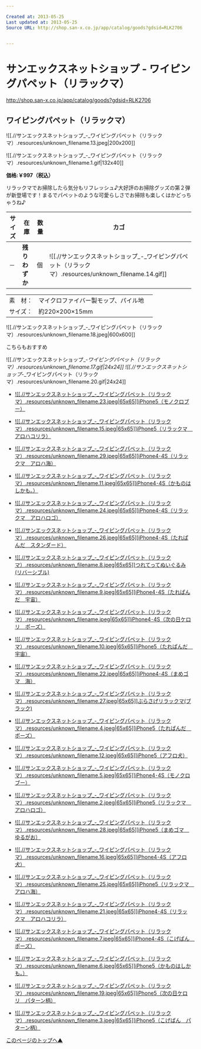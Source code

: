 ```yaml
---

Created at: 2013-05-25
Last updated at: 2013-05-25
Source URL: http://shop.san-x.co.jp/app/catalog/goods?gdsid=RLK2706


---
```


# サンエックスネットショップ - ワイピングパペット（リラックマ）


<http://shop.san-x.co.jp/app/catalog/goods?gdsid=RLK2706>

## ワイピングパペット（リラックマ）

![[.//サンエックスネットショップ_-_ワイピングパペット（リラックマ）.resources/unknown_filename.13.jpeg\|200x200]]

![[.//サンエックスネットショップ_-_ワイピングパペット（リラックマ）.resources/unknown_filename.1.gif|132x40]]

**価格:￥997（税込）**

リラックマでお掃除したら気分もリフレッシュ♪大好評のお掃除グッズの第２弾が新登場です！まるでパペットのような可愛らしさでお掃除も楽しくはかどっちゃうね♪

| サイズ | 在庫  | 数量  | カゴ  |
| --- | --- | --- | --- |
| －   | **残りわずか** | 個   | ![[.//サンエックスネットショップ_-_ワイピングパペット（リラックマ）.resources/unknown_filename.14.gif]] |

|     |     |     |
| --- | --- | --- |
| 素　材： | マイクロファイバー製モップ、パイル地 |     |
| サイズ： | 約220×200×15mm |

![[.//サンエックスネットショップ_-_ワイピングパペット（リラックマ）.resources/unknown_filename.18.jpeg\|600x600]]

こちらもおすすめ

![[.//サンエックスネットショップ_-_ワイピングパペット（リラックマ）.resources/unknown_filename.17.gif\|24x24]] ![[.//サンエックスネットショップ_-_ワイピングパペット（リラックマ）.resources/unknown_filename.20.gif\|24x24]]

* [![[.//サンエックスネットショップ_-_ワイピングパペット（リラックマ）.resources/unknown_filename.23.jpeg|65x65]]iPhone5（モノクロブー）](http://shop.san-x.co.jp/app/catalog/goods?gdsid=MKBK004)

* [![[.//サンエックスネットショップ_-_ワイピングパペット（リラックマ）.resources/unknown_filename.15.jpeg|65x65]]iPhone5（リラックマ　アロハコリラ）](http://shop.san-x.co.jp/app/catalog/goods?gdsid=RLKK090)
* [![[.//サンエックスネットショップ_-_ワイピングパペット（リラックマ）.resources/unknown_filename.29.jpeg|65x65]]iPhone4･4S（リラックマ　アロハ海）](http://shop.san-x.co.jp/app/catalog/goods?gdsid=RLKK092)
* [![[.//サンエックスネットショップ_-_ワイピングパペット（リラックマ）.resources/unknown_filename.11.jpeg|65x65]]iPhone4･4S（かものはしかも。）](http://shop.san-x.co.jp/app/catalog/goods?gdsid=KHKK003)
* [![[.//サンエックスネットショップ_-_ワイピングパペット（リラックマ）.resources/unknown_filename.24.jpeg|65x65]]iPhone4･4S（リラックマ　アロハロゴ）](http://shop.san-x.co.jp/app/catalog/goods?gdsid=RLKK094)
* [![[.//サンエックスネットショップ_-_ワイピングパペット（リラックマ）.resources/unknown_filename.26.jpeg|65x65]]iPhone4･4S（たれぱんだ　スタンダード）](http://shop.san-x.co.jp/app/catalog/goods?gdsid=TPDK006)
* [![[.//サンエックスネットショップ_-_ワイピングパペット（リラックマ）.resources/unknown_filename.8.jpeg|65x65]]つれてってぬいぐるみ(リバーシブル)](http://shop.san-x.co.jp/app/catalog/goods?gdsid=RLK3314)
* [![[.//サンエックスネットショップ_-_ワイピングパペット（リラックマ）.resources/unknown_filename.9.jpeg|65x65]]iPhone4･4S（たれぱんだ　宇宙）](http://shop.san-x.co.jp/app/catalog/goods?gdsid=TPDK007)
* [![[.//サンエックスネットショップ_-_ワイピングパペット（リラックマ）.resources/unknown_filename.jpeg|65x65]]iPhone4･4S（次の日ケロリ　ポーズ）](http://shop.san-x.co.jp/app/catalog/goods?gdsid=KROK003)
* [![[.//サンエックスネットショップ_-_ワイピングパペット（リラックマ）.resources/unknown_filename.10.jpeg|65x65]]iPhone5（たれぱんだ　宇宙）](http://shop.san-x.co.jp/app/catalog/goods?gdsid=TPDK005)
* [![[.//サンエックスネットショップ_-_ワイピングパペット（リラックマ）.resources/unknown_filename.22.jpeg|65x65]]iPhone4･4S（まめゴマ　海）](http://shop.san-x.co.jp/app/catalog/goods?gdsid=MMGK002)
* [![[.//サンエックスネットショップ_-_ワイピングパペット（リラックマ）.resources/unknown_filename.27.jpeg|65x65]]ぶらさげリラックマ(ブラック)](http://shop.san-x.co.jp/app/catalog/goods?gdsid=RLK3313)
* [![[.//サンエックスネットショップ_-_ワイピングパペット（リラックマ）.resources/unknown_filename.4.jpeg|65x65]]iPhone5（たれぱんだ　ポーズ）](http://shop.san-x.co.jp/app/catalog/goods?gdsid=TPDK004)
* [![[.//サンエックスネットショップ_-_ワイピングパペット（リラックマ）.resources/unknown_filename.12.jpeg|65x65]]iPhone5（アフロ犬）](http://shop.san-x.co.jp/app/catalog/goods?gdsid=AFKK001)
* [![[.//サンエックスネットショップ_-_ワイピングパペット（リラックマ）.resources/unknown_filename.5.jpeg|65x65]]iPhone4･4S（モノクロブー）](http://shop.san-x.co.jp/app/catalog/goods?gdsid=MKBK005)
* [![[.//サンエックスネットショップ_-_ワイピングパペット（リラックマ）.resources/unknown_filename.2.jpeg|65x65]]iPhone5（リラックマ　アロハロゴ）](http://shop.san-x.co.jp/app/catalog/goods?gdsid=RLKK091)
* [![[.//サンエックスネットショップ_-_ワイピングパペット（リラックマ）.resources/unknown_filename.28.jpeg|65x65]]iPhone5（まめゴマ　ゆるがお）](http://shop.san-x.co.jp/app/catalog/goods?gdsid=MMGK001)
* [![[.//サンエックスネットショップ_-_ワイピングパペット（リラックマ）.resources/unknown_filename.16.jpeg|65x65]]iPhone4･4S（アフロ犬）](http://shop.san-x.co.jp/app/catalog/goods?gdsid=AFKK002)
* [![[.//サンエックスネットショップ_-_ワイピングパペット（リラックマ）.resources/unknown_filename.25.jpeg|65x65]]iPhone5（リラックマ　アロハ海）](http://shop.san-x.co.jp/app/catalog/goods?gdsid=RLKK089)
* [![[.//サンエックスネットショップ_-_ワイピングパペット（リラックマ）.resources/unknown_filename.21.jpeg|65x65]]iPhone4･4S（リラックマ　アロハコリラ）](http://shop.san-x.co.jp/app/catalog/goods?gdsid=RLKK093)
* [![[.//サンエックスネットショップ_-_ワイピングパペット（リラックマ）.resources/unknown_filename.7.jpeg|65x65]]iPhone4･4S（こげぱん　ポーズ）](http://shop.san-x.co.jp/app/catalog/goods?gdsid=KOPK003)
* [![[.//サンエックスネットショップ_-_ワイピングパペット（リラックマ）.resources/unknown_filename.6.jpeg|65x65]]iPhone5（かものはしかも。）](http://shop.san-x.co.jp/app/catalog/goods?gdsid=KHKK002)
* [![[.//サンエックスネットショップ_-_ワイピングパペット（リラックマ）.resources/unknown_filename.19.jpeg|65x65]]iPhone5（次の日ケロリ　パターン柄）](http://shop.san-x.co.jp/app/catalog/goods?gdsid=KROK002)
* [![[.//サンエックスネットショップ_-_ワイピングパペット（リラックマ）.resources/unknown_filename.3.jpeg|65x65]]iPhone5（こげぱん　パターン柄）](http://shop.san-x.co.jp/app/catalog/goods?gdsid=KOPK002)

[このページのトップへ▲](http://shop.san-x.co.jp/app/catalog/goods?gdsid=RLK2706#top)

